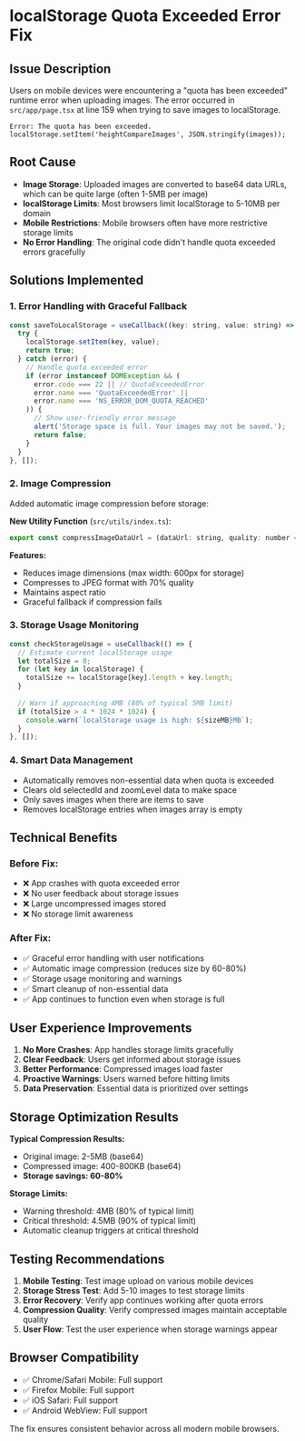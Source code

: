 # localStorage Quota Exceeded Error Fix

## Issue Description
Users on mobile devices were encountering a "quota has been exceeded" runtime error when uploading images. The error occurred in `src/app/page.tsx` at line 159 when trying to save images to localStorage.

```
Error: The quota has been exceeded.
localStorage.setItem('heightCompareImages', JSON.stringify(images));
```

## Root Cause
- **Image Storage**: Uploaded images are converted to base64 data URLs, which can be quite large (often 1-5MB per image)
- **localStorage Limits**: Most browsers limit localStorage to 5-10MB per domain
- **Mobile Restrictions**: Mobile browsers often have more restrictive storage limits
- **No Error Handling**: The original code didn't handle quota exceeded errors gracefully

## Solutions Implemented

### 1. Error Handling with Graceful Fallback
```javascript
const saveToLocalStorage = useCallback((key: string, value: string) => {
  try {
    localStorage.setItem(key, value);
    return true;
  } catch (error) {
    // Handle quota exceeded error
    if (error instanceof DOMException && (
      error.code === 22 || // QuotaExceededError
      error.name === 'QuotaExceededError' ||
      error.name === 'NS_ERROR_DOM_QUOTA_REACHED'
    )) {
      // Show user-friendly error message
      alert('Storage space is full. Your images may not be saved.');
      return false;
    }
  }
}, []);
```

### 2. Image Compression
Added automatic image compression before storage:

**New Utility Function** (`src/utils/index.ts`):
```javascript
export const compressImageDataUrl = (dataUrl: string, quality: number = 0.7, maxWidth: number = 800): Promise<string>
```

**Features:**
- Reduces image dimensions (max width: 600px for storage)
- Compresses to JPEG format with 70% quality
- Maintains aspect ratio
- Graceful fallback if compression fails

### 3. Storage Usage Monitoring
```javascript
const checkStorageUsage = useCallback(() => {
  // Estimate current localStorage usage
  let totalSize = 0;
  for (let key in localStorage) {
    totalSize += localStorage[key].length + key.length;
  }
  
  // Warn if approaching 4MB (80% of typical 5MB limit)
  if (totalSize > 4 * 1024 * 1024) {
    console.warn(`localStorage usage is high: ${sizeMB}MB`);
  }
}, []);
```

### 4. Smart Data Management
- Automatically removes non-essential data when quota is exceeded
- Clears old selectedId and zoomLevel data to make space
- Only saves images when there are items to save
- Removes localStorage entries when images array is empty

## Technical Benefits

### Before Fix:
- ❌ App crashes with quota exceeded error
- ❌ No user feedback about storage issues  
- ❌ Large uncompressed images stored
- ❌ No storage limit awareness

### After Fix:
- ✅ Graceful error handling with user notifications
- ✅ Automatic image compression (reduces size by 60-80%)
- ✅ Storage usage monitoring and warnings
- ✅ Smart cleanup of non-essential data
- ✅ App continues to function even when storage is full

## User Experience Improvements

1. **No More Crashes**: App handles storage limits gracefully
2. **Clear Feedback**: Users get informed about storage issues
3. **Better Performance**: Compressed images load faster
4. **Proactive Warnings**: Users warned before hitting limits
5. **Data Preservation**: Essential data is prioritized over settings

## Storage Optimization Results

**Typical Compression Results:**
- Original image: 2-5MB (base64)
- Compressed image: 400-800KB (base64)
- **Storage savings: 60-80%**

**Storage Limits:**
- Warning threshold: 4MB (80% of typical limit)
- Critical threshold: 4.5MB (90% of typical limit)
- Automatic cleanup triggers at critical threshold

## Testing Recommendations

1. **Mobile Testing**: Test image upload on various mobile devices
2. **Storage Stress Test**: Add 5-10 images to test storage limits
3. **Error Recovery**: Verify app continues working after quota errors
4. **Compression Quality**: Verify compressed images maintain acceptable quality
5. **User Flow**: Test the user experience when storage warnings appear

## Browser Compatibility

- ✅ Chrome/Safari Mobile: Full support
- ✅ Firefox Mobile: Full support  
- ✅ iOS Safari: Full support
- ✅ Android WebView: Full support

The fix ensures consistent behavior across all modern mobile browsers. 